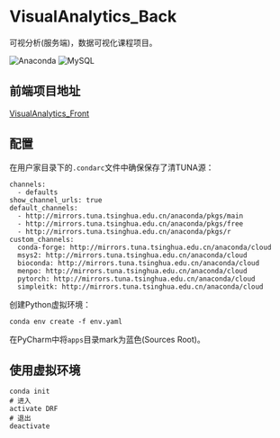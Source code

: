# VisualAnalytics_Back
可视分析(服务端)，数据可视化课程项目。

![Anaconda](https://img.shields.io/badge/Anaconda-4.6.12-brightgreen.svg)
![MySQL](https://img.shields.io/badge/MySQL-5.7.21-blue.svg)

## 前端项目地址
[VisualAnalytics_Front](https://github.com/LauZyHou/VisualAnalytics_Front)

## 配置

在用户家目录下的`.condarc`文件中确保保存了清TUNA源：
```
channels:
  - defaults
show_channel_urls: true
default_channels:
  - http://mirrors.tuna.tsinghua.edu.cn/anaconda/pkgs/main
  - http://mirrors.tuna.tsinghua.edu.cn/anaconda/pkgs/free
  - http://mirrors.tuna.tsinghua.edu.cn/anaconda/pkgs/r
custom_channels:
  conda-forge: http://mirrors.tuna.tsinghua.edu.cn/anaconda/cloud
  msys2: http://mirrors.tuna.tsinghua.edu.cn/anaconda/cloud
  bioconda: http://mirrors.tuna.tsinghua.edu.cn/anaconda/cloud
  menpo: http://mirrors.tuna.tsinghua.edu.cn/anaconda/cloud
  pytorch: http://mirrors.tuna.tsinghua.edu.cn/anaconda/cloud
  simpleitk: http://mirrors.tuna.tsinghua.edu.cn/anaconda/cloud
```

创建Python虚拟环境：
```
conda env create -f env.yaml
```

在PyCharm中将`apps`目录mark为蓝色(Sources Root)。

## 使用虚拟环境

```
conda init
# 进入
activate DRF
# 退出
deactivate
```